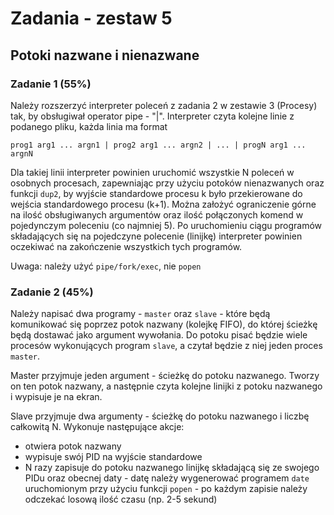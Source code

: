 # Zadania - zestaw 5

## Potoki nazwane i nienazwane

### Zadanie 1 (55%)

Należy rozszerzyć interpreter poleceń z zadania 2 w zestawie 3 (Procesy) tak, by obsługiwał operator pipe - "|". Interpreter czyta kolejne linie z podanego pliku, każda linia ma format

`prog1 arg1 ... argn1 | prog2 arg1 ... argn2 | ... | progN arg1 ... argnN`

Dla takiej linii interpreter powinien uruchomić wszystkie N poleceń w osobnych procesach, zapewniając przy użyciu potoków nienazwanych oraz funkcji `dup2`, by wyjście standardowe procesu k było przekierowane do wejścia standardowego procesu (k+1). Można założyć ograniczenie górne na ilość obsługiwanych argumentów oraz ilość połączonych komend w pojedynczym poleceniu (co najmniej 5). Po uruchomieniu ciągu programów składających się na pojedczyne polecenie (linijkę) interpreter powinien oczekiwać na zakończenie wszystkich tych programów.

Uwaga: należy użyć `pipe/fork/exec`, nie `popen`

### Zadanie 2 (45%)

Należy napisać dwa programy - `master` oraz `slave` - które będą komunikować się poprzez potok nazwany (kolejkę FIFO), do której ścieżkę będą dostawać jako argument wywołania. Do potoku pisać będzie wiele procesów wykonujących program `slave`, a czytał będzie z niej jeden proces `master`.

Master przyjmuje jeden argument - ścieżkę do potoku nazwanego. Tworzy on ten potok nazwany, a następnie czyta kolejne linijki z potoku nazwanego i wypisuje je na ekran.

Slave przyjmuje dwa argumenty - ścieżkę do potoku nazwanego i liczbę całkowitą N. Wykonuje następujące akcje:
- otwiera potok nazwany
- wypisuje swój PID na wyjście standardowe
- N razy zapisuje do potoku nazwanego linijkę składającą się ze swojego PIDu oraz obecnej daty
        - datę należy wygenerować programem `date` uruchomionym przy użyciu funkcji `popen`
        - po każdym zapisie należy odczekać losową ilość czasu (np. 2-5 sekund)

